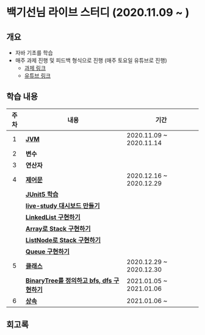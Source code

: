 # 백기선님 라이브 스터디 (2020.11.09 ~ )

## 개요
- 자바 기초를 학습
- 매주 과제 진행 및 피드백 형식으로 진행 (매주 토요일 유튜브로 진행)
  - [과제 링크](https://github.com/whiteship/live-study/issues)
  - [유튜브 링크](https://www.youtube.com/watch?v=peEXNN-oob4)

## 학습 내용
| 주차 | 내용         | 기간                    |
| :--: | ------------ | ----------------------- |
|  1   | [**JVM**](https://github.com/hanull/java-study/blob/master/week1/note.md)          | 2020.11.09 ~ 2020.11.14 |
|  2   | **변수**       |  |
|  3   | **연산자**       |  |
|  4   | [**제어문**](https://github.com/hanull/java-study/blob/master/week4/note.md)       | 2020.12.16 ~ 2020.12.29 |
|     | [**JUnit5 학습**](https://github.com/hanull/java-study/blob/master/week4/note0.md)       | |
|     | [**live-study 대시보드 만들기**](https://github.com/hanull/live-study-Dashboard)       | |
|     | [**LinkedList 구현하기**](https://github.com/hanull/java-study/blob/master/week4/note2.md)       | |
|     | [**Array로 Stack 구현하기**](https://github.com/hanull/java-live-study-assignment/blob/master/src/stack/ArrayStack.java)       | |
|     | [**ListNode로 Stack 구현하기**](https://github.com/hanull/java-live-study-assignment/blob/master/src/stack/ListNodeStack.java)       | |
|     | [**Queue 구현하기**](https://github.com/hanull/java-live-study-assignment/tree/master/src/queue)       | |
|  5   | [**클래스**](https://github.com/hanull/java-study/blob/master/week5/note.md)       | 2020.12.29 ~ 2020.12.30 |
|     | [**BinaryTree를 정의하고 bfs, dfs 구현하기**](https://github.com/hanull/java-live-study-assignment/blob/master/src/binarytree/BinaryTree.java)       | 2021.01.05 ~ 2021.01.06 |
|  6   | [**상속**]()       | 2021.01.06 ~  |

## 회고록